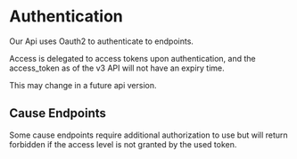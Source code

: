 # Authentication

Our Api uses Oauth2 to authenticate to endpoints.

Access is delegated to access tokens upon authentication, and the access_token as of the v3 API will not have an expiry time.

This may change in a future api version.

## Cause Endpoints
Some cause endpoints require additional authorization to use but will return forbidden if the access level is not granted by the used token.
